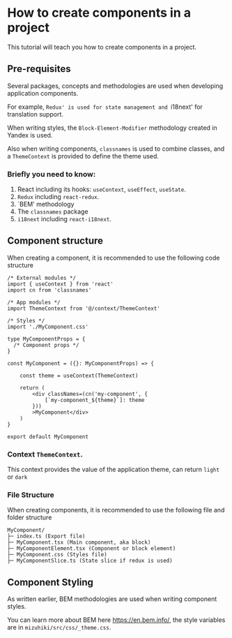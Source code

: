 # How to create components in a project

This tutorial will teach you how to create components in a project.



## Pre-requisites

Several packages, concepts and methodologies are used when developing application components.

For example, `Redux' is used for state management and `i18next' for translation support.

When writing styles, the `Block-Element-Modifier` methodology created in Yandex is used.

Also when writing components, `classnames` is used to combine classes, and a `ThemeContext` is provided to define the theme used.



### Briefly you need to know:

1. React including its hooks: `useContext`, `useEffect`, `useState`.
2. `Redux` including `react-redux`.
3. `BEM' methodology
4. The `classnames` package
5. `i18next` including `react-i18next`.



## Component structure

When creating a component, it is recommended to use the following code structure

```tsx
/* External modules */
import { useContext } from 'react'
import cn from 'classnames'

/* App modules */
import ThemeContext from '@/context/ThemeContext'

/* Styles */
import './MyComponent.css'

type MyComponentProps = {
  /* Component props */
}

const MyComponent = ({}: MyComponentProps) => {
    
    const theme = useContext(ThemeContext)
    
    return (
    	<div classNames=(cn('my-component', {
        	[`my-component_${theme}`]: theme
        }))
        >MyComponent</div>
    )
}

export default MyComponent

```


### Context `ThemeContext`.

This context provides the value of the application theme, can return `light` or `dark`



### File Structure

When creating components, it is recommended to use the following file and folder structure



```text
MyComponent/
├─ index.ts (Export file)
├─ MyComponent.tsx (Main component, aka block)
├─ MyComponentElement.tsx (Component or block element)
├─ MyComponent.css (Styles file)
├─ MyComponentSlice.ts (State slice if redux is used)

```



## Component Styling

As written earlier, BEM methodologies are used when writing component styles.

You can learn more about BEM here https://en.bem.info/, the style variables are in `mizuhiki/src/css/_theme.css`.